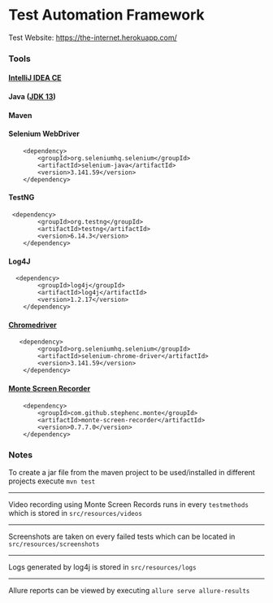 # Test Automation Framework
Test Website: https://the-internet.herokuapp.com/

### Tools
#### [IntelliJ IDEA CE](https://www.jetbrains.com/idea/)
#### Java ([JDK 13](https://www.oracle.com/java/technologies/javase-jdk13-downloads.html))
#### Maven
#### Selenium WebDriver
        <dependency>
            <groupId>org.seleniumhq.selenium</groupId>
            <artifactId>selenium-java</artifactId>
            <version>3.141.59</version>
        </dependency>
#### TestNG
     <dependency>
            <groupId>org.testng</groupId>
            <artifactId>testng</artifactId>
            <version>6.14.3</version>
        </dependency>
#### Log4J
      <dependency>
            <groupId>log4j</groupId>
            <artifactId>log4j</artifactId>
            <version>1.2.17</version>
        </dependency>
#### [Chromedriver](https://chromedriver.chromium.org/downloads)

       <dependency>
            <groupId>org.seleniumhq.selenium</groupId>
            <artifactId>selenium-chrome-driver</artifactId>
            <version>3.141.59</version>
        </dependency>

#### [Monte Screen Recorder](https://github.com/stephenc/monte-screen-recorder)

        <dependency>
            <groupId>com.github.stephenc.monte</groupId>
            <artifactId>monte-screen-recorder</artifactId>
            <version>0.7.7.0</version>
        </dependency>

### Notes
To create a jar file from the maven project to be used/installed in different projects execute `mvn test`

---

Video recording using Monte Screen Records runs in every `testmethods` which is stored in `src/resources/videos`

---
 
Screenshots are taken on every failed tests which can be located in `src/resources/screenshots`

---

Logs generated by log4j is stored in `src/resources/logs`

---
Allure reports can be viewed by executing `allure serve allure-results`